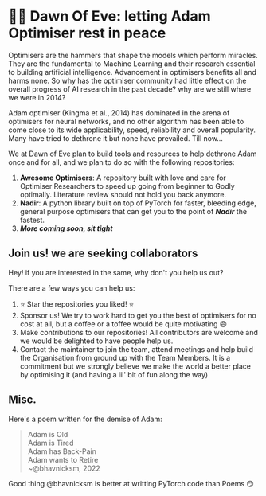 # 👩‍🔬 Dawn Of Eve: letting Adam Optimiser rest in peace

Optimisers are the hammers that shape the models which perform miracles. They are the fundamental to Machine Learning and their research essential to building artificial intelligence. Advancement in optimisers benefits all and harms none. So why has the optimiser community had little effect on the overall progress of AI research in the past decade? why are we still where we were in 2014?

Adam optimiser (Kingma et al., 2014) has dominated in the arena of optimisers for neural networks, and no other algorithm has been able to come close to its wide applicability, speed, reliability and overall popularity. Many have tried to dethrone it but none have prevailed. Till now...

We at Dawn of Eve plan to build tools and resources to help dethrone Adam once and for all, and we plan to do so with the following repositories:

1. **Awesome Optimisers**: A repository built with love and care for Optimiser Researchers to speed up going from beginner to Godly optimally. Literature review should not hold you back anymore.
2. **Nadir**: A python library built on top of PyTorch for faster, bleeding edge, general purpose optimisers that can get you to the point of ***Nadir*** the fastest.   
3. ***More coming soon, sit tight***


## Join us! we are seeking collaborators

Hey! if you are interested in the same, why don't you help us out?

There are a few ways you can help us:
1. ⭐ Star the repositories you liked! ⭐
2. Sponsor us! We try to work hard to get you the best of optimisers for no cost at all, but a coffee or a toffee would be quite motivating :smile:
3. Make contributions to our repositories! All contributors are welcome and we would be delighted to have people help us. 
4. Contact the maintainer to join the team, attend meetings and help build the Organisation from ground up with the Team Members. It is a commitment but we strongly believe we make the world a better place by optimising it (and having a lil' bit of fun along the way)


<!-- 
## Research Problems/Motivation

Most people in the NLProc community directly utilize Adam Optimizers as a design choice without going through extensive search over optimizers, simply because of its robustness out-of-the-box. While helpful in abstrating out this part of the pipeline, it might be hurting performance more than one would realise, since the type of optimizer can determine the quality of model quiet drastically. (not all optimizers are the same)

Research Problems this project is trying to tackle:

* "Where and how has Adam been utilized for large language modelling?"
    * There must be a reason why Adam is so dominant for large language modelling, and understanding that is the first step to understading the alternative options to Adam. 

* "What alternative options are there to Adam? Are they competitive?"
    * There are a number of considerations to make while choosing the optimizer for LLM training, like convergence speed, memory overload, training speed and more. For alternatives to be truely competitive, they should present significiant improvements in one or more of these factors.
    * Another important factor to understand whether Adam should be replaced for LLM training is that "can you live without the alternative?". If an alternative is insignificant in its benefit as compared to Adam, utilizing it would not make sense because of the deeprooted-ness of the Adam in the community and ease of use from being readily available in frameworks.

* "I see the claims of the alternatives but how well do they actually perform in practice?"
    * Without extensive experimentation and emperical (hard and cold) evidence to back the claims of improvement over Adam, nothing really matters. That's the beauty of the research community based on peer-review. 
    * Tragically, one of the reasons why most of the recent work on convex optimisation has not made it to the industry (at least for LLMing) is the lack of proper testing on language modelling objectives, used with transformer-like models. Most papers, if at all, test LLMing on LSTMs, which learn differently than Transformers and might have different results. 
 -->

<!-- ## Citation -->




<!-- 
If you wish to cite this work, please use the following bibtex:
```bibtex
``` -->

<!-- For a list of citations regarding the papers used to make this repository, please refer to [citations.md](citations.md). If any citation is missing please inform the repository maintainer to get it included.  -->

## Misc.

Here's a poem written for the demise of Adam:
> Adam is Old  
> Adam is Tired  
> Adam has Back-Pain  
> Adam wants to Retire  
>                       ~@bhavnicksm, 2022

Good thing @bhavnicksm is better at writting PyTorch code than Poems :smirk:

